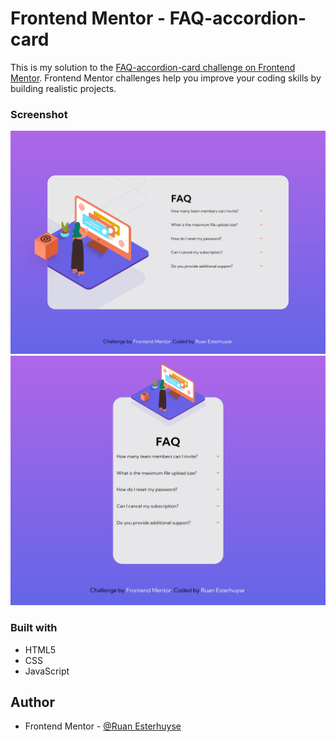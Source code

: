 # Frontend Mentor - FAQ-accordion-card

This is my solution to the [FAQ-accordion-card challenge on Frontend Mentor](https://www.frontendmentor.io/challenges/faq-accordion-card-XlyjD0Oam/hub/faq-accordion-card-dpV_ZfGBsK). Frontend Mentor challenges help you improve your coding skills by building realistic projects.

### Screenshot

![](images/desktop-screenshot.png)
![](images/mobile-screenshot.png)

### Built with

- HTML5
- CSS
- JavaScript

## Author

- Frontend Mentor - [@Ruan Esterhuyse](https://www.frontendmentor.io/profile/RuanEsterhuyse)
